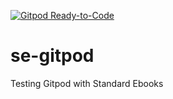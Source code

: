 [![Gitpod Ready-to-Code](https://img.shields.io/badge/Gitpod-Ready--to--Code-blue?logo=gitpod)](https://gitpod.io/#https://github.com/rschroll/se-gitpod) 

# se-gitpod
Testing Gitpod with Standard Ebooks
